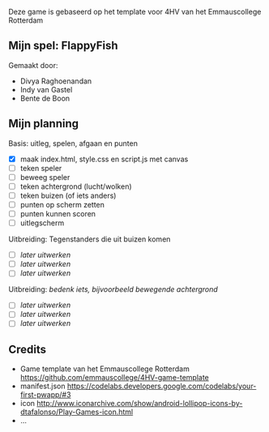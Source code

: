 Deze game is gebaseerd op het template voor 4HV van het Emmauscollege Rotterdam

## Mijn spel: FlappyFish
Gemaakt door:
- Divya Raghoenandan
- Indy van Gastel
- Bente de Boon

## Mijn planning

Basis: uitleg, spelen, afgaan en punten
- [x] maak index.html, style.css en script.js met canvas
- [ ] teken speler
- [ ] beweeg speler
- [ ] teken achtergrond (lucht/wolken)
- [ ] teken buizen (of iets anders)
- [ ] punten op scherm zetten
- [ ] punten kunnen scoren
- [ ] uitlegscherm

Uitbreiding: Tegenstanders die uit buizen komen
- [ ] *later uitwerken*
- [ ] *later uitwerken*
- [ ] *later uitwerken*

Uitbreiding: *bedenk iets, bijvoorbeeld bewegende achtergrond*
- [ ] *later uitwerken*
- [ ] *later uitwerken*
- [ ] *later uitwerken*

## Credits
- Game template van het Emmauscollege Rotterdam https://github.com/emmauscollege/4HV-game-template
- manifest.json https://codelabs.developers.google.com/codelabs/your-first-pwapp/#3
- icon http://www.iconarchive.com/show/android-lollipop-icons-by-dtafalonso/Play-Games-icon.html
- ...
